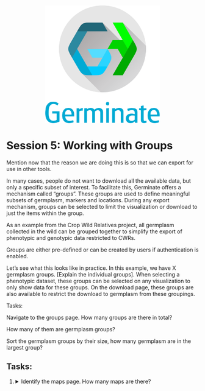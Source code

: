 <!-- Use these horrible HTML tag attributes because Markdown only supports limited HTML/CSS -->
<p align="center">
  <img src="img/germinate-square-name.svg" width="300" alt="Crop Trust">
</p>


# Session 5: Working with Groups

Mention now that the reason we are doing this is so that we can export for use in other tools. 

In many cases, people do not want to download all the available data, but only a specific subset of interest. To facilitate this, Germinate offers a mechanism called “groups”. These groups are used to define meaningful subsets of germplasm, markers and locations. During any export mechanism, groups can be selected to limit the visualization or download to just the items within the group.  

As an example from the Crop Wild Relatives project, all germplasm collected in the wild can be grouped together to simplify the export of phenotypic and genotypic data restricted to CWRs. 

Groups are either pre-defined or can be created by users if authentication is enabled. 

Let’s see what this looks like in practice. In this example, we have X germplasm groups. [Explain the individual groups]. When selecting a phenotypic dataset, these groups can be selected on any visualization to only show data for these groups. On the download page, these groups are also available to restrict the download to germplasm from these groupings. 

 

Tasks: 

Navigate to the groups page. How many groups are there in total? 

How many of them are germplasm groups? 

Sort the germplasm groups by their size, how many germplasm are in the largest group? 
## Tasks:

1. <details><summary>Identify the maps page. How many maps are there?</summary>Answer: X</details>


